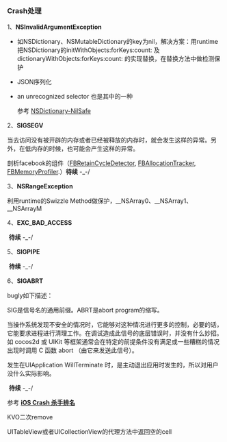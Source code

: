 ### Crash处理

1、**NSInvalidArgumentException** 

* 如NSDictionary、NSMutableDictionary的key为nil，解决方案：用runtime把NSDictionary的initWithObjects:forKeys:count: 及 dictionaryWithObjects:forKeys:count: 的实现替换，在替换方法中做检测保护 

* JSON序列化

* an unrecognized selector  也是其中的一种

  参考 [NSDictionary-NilSafe](https://github.com/allenhsu/NSDictionary-NilSafe) 

2、**SIGSEGV** 

​	当去访问没有被开辟的内存或者已经被释放的内存时，就会发生这样的异常。另外，在低内存的时候，也可能会产生这样的异常。

剖析facebook的组件（[FBRetainCycleDetector](https://github.com/facebook/FBRetainCycleDetector), [FBAllocationTracker](https://l.facebook.com/l.php?u=https%3A%2F%2Fgithub.com%2Ffacebook%2FFBAllocationTracker&h=ATP53K5ZoJaVf_5Ul-Nu_xLW-PinhXWQRaNt7s_ERISgYWfw2RQ7EKi1JXVmLVlQxjady8OdAd7QagFPb3m5ZIuoaI_8KJFRQffAJkx6peKR7mjwutwNJAjMsBfMaa0njQ&s=1),  [FBMemoryProfiler](https://l.facebook.com/l.php?u=https%3A%2F%2Fgithub.com%2Ffacebook%2FFBMemoryProfiler&h=ATOPGozjBqXHXNmJFn5_XG_1whYY9rDPElLjjSik1dtCFxAWS3lGW3D_vcq6eDiCZpjDTZntBfMaeGn09OaFwi25QfHHvOj3AUOPVwu15e5LysufidwB0qcNRl06HUkk5g&s=1).）**待续** -_-/ 

3、**NSRangeException** 

利用runtime的Swizzle Method做保护，\_\_NSArray0、\_\_NSArray1、\_\_NSArrayM

4、**EXC_BAD_ACCESS** 

​	**待续** -_-/ 

5、**SIGPIPE**

​	**待续** -_-/ 

6、**SIGABRT**

bugly如下描述：

SIG是信号名的通用前缀。ABRT是abort program的缩写。

当操作系统发现不安全的情况时，它能够对这种情况进行更多的控制，必要的话，它能要求进程进行清理工作。在调试造成此信号的底层错误时，并没有什么妙招。 如 cocos2d 或 UIKit 等框架通常会在特定的前提条件没有满足或一些糟糕的情况出现时调用 C 函数 abort （由它来发送此信号）。

发生在UIApplication WillTerminate 时，是主动退出应用时发生的，所以对用户没什么实际影响。

​	**待续** -_-/ 

参考 [**iOS Crash 杀手排名**](https://gold.xitu.io/entry/586d00ef1b69e60062c8d745) 

KVO二次remove

UITableView或者UICollectionView的代理方法中返回空的cell